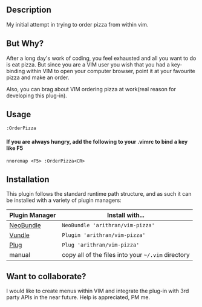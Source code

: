 ## Description
My initial attempt in trying to order pizza from within vim. 

## But Why?
After a long day's work of coding, you feel exhausted and all you want to do is eat pizza. But since you are a VIM user you wish that you had a key-binding within VIM to open your computer browser, point it at your favourite pizza and make an order. 

Also, you can brag about VIM ordering pizza at work(real reason for
developing this plug-in).

## Usage
	:OrderPizza

#### If you are always hungry, add the following to your .vimrc to bind a key like F5 
	nnoremap <F5> :OrderPizza<CR>

## Installation

This plugin follows the standard runtime path structure, and as such it can be installed with a variety of plugin managers:

| Plugin Manager | Install with... |
| ------------- | ------------- |
| [NeoBundle][12] | `NeoBundle 'arithran/vim-pizza'` |
| [Vundle][13] | `Plugin 'arithran/vim-pizza'` |
| [Plug][40] | `Plug 'arithran/vim-pizza'` |
| manual | copy all of the files into your `~/.vim` directory |

## Want to collaborate?
I would like to create menus within VIM and integrate the plug-in with 3rd party APIs in the near future. Help is appreciated, PM me.

[12]: https://github.com/Shougo/neobundle.vim
[13]: https://github.com/gmarik/vundle
[40]: https://github.com/junegunn/vim-plug
